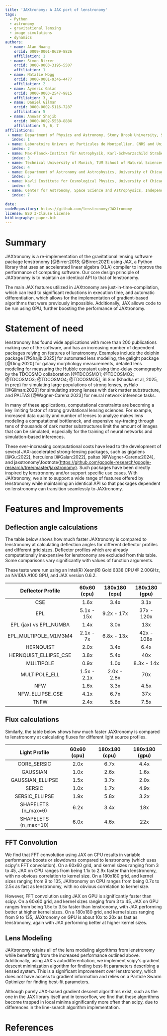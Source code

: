```yaml
---
title: 'JAXtronomy: A JAX port of lenstronomy'
tags:
  - Python
  - astronomy
  - gravitational lensing
  - image simulations
  - dynamics
authors:
  - name: Alan Huang
    orcid: 0009-0001-8629-8826
    affiliation: 1
  - name: Simon Birrer
    orcid: 0000-0003-3195-5507
    affiliation: 1
  - name: Natalie Hogg
    orcid: 0000-0001-9346-4477
    affiliation: 2
  - name: Aymeric Galan
    orcid: 0000-0003-2547-9815
    affiliation: 3, 4
  - name: Daniel Gilman
    orcid: 0000-0002-5116-7287
    affiliation: 5
  - name: Anowar Shajib
    orcid: 0000-0002-5558-888X
    affiliation: 5, 6, 7
affiliations:
 - name: Department of Physics and Astronomy, Stony Brook University, Stony Brook, NY 1794, USA
   index: 1
 - name: Laboratoire Univers et Particules de Montpellier, CNRS and Université de Montpellier (UMR-5299), 34095 Montpellier, France
   index: 2
 - name: Max-Planck-Institut für Astrophysik, Karl-Schwarzschild Straße 1, 85748 Garching, Germany
   index: 3
 - name: Technical University of Munich, TUM School of Natural Sciences, Physics Department, James-Franck-Straße 1, 85748 Garching, Germany
   index: 4
 - name: Department of Astronomy and Astrophysics, University of Chicago, Chicago, Illinois 60637, USA
   index: 5
 - name: Kavli Institute for Cosmological Physics, University of Chicago, Chicago, IL 60637, USA
   index: 6
 - name: Center for Astronomy, Space Science and Astrophysics, Independent University, Bangladesh, Dhaka 1229, Bangladesh
   index: 7

date:
codeRepository: https://github.com/lenstronomy/JAXtronomy
license: BSD 3-Clause License
bibliography: paper.bib
---
```


# Summary

JAXtronomy is a re-implementation of the gravitational lensing software package lenstronomy [@Birrer:2018; @Birrer:2021] using JAX, a Python library that uses an accelerated linear algebra (XLA) compiler to improve the performance of computing software. Our core design principle of JAXtronomy is to maintain an identical API to that of lenstronomy.

The main JAX features utilized in JAXtronomy are just-in-time-compilation, which can lead to significant reductions in execution time, and automatic differentiation, which allows for the implementation of gradient-based algorithms that were previously impossible. Additionally, JAX allows code to be run using GPU, further boosting the performance of JAXtronomy.

# Statement of need

lenstronomy has found wide applications with more than 200 publications making use of the software, and has an increasing number of dependent packages relying on features of lenstronomy. Examples include the dolphin package [@Shajib:2025] for automated lens modeling, the galight package [@Ding:2020] for galaxy morphology measurements, detailed lens modeling for measuring the Hubble constant using time-delay cosmography by the TDCOSMO collaboration [@TDCOSMO1; @TDCOSMO2; @TDCOSMO3; @TDCOSMO4; @TDCOSMO5], SLSim (Khadka et al, 2025, in prep) for simulating large populations of strong lenses, pyHalo [@Gilman:2020] for simulating strong lenses with dark matter substructure, and PALTAS [@Wagner-Carena:2023] for neural network inference tasks.

In many of these applications, computational constraints are becoming a key limiting factor of strong gravitational lensing sciences. For example, increased data quality and number of lenses to analyze makes lens modeling a computational bottleneck, and expensive ray-tracing through tens of thousands of dark matter substructures limit the amount of images that can be simulated, especially for the training of neural networks and simulation-based inferences.

These ever-increasing computational costs have lead to the development of several JAX-accelerated strong-lensing packages, such as gigalens [@Gu:2022], herculens [@Galan:2022], paltax [@Wagner-Carena:2024], and jaxstronomy\footnote{https://github.com/google-research/google-research/tree/master/jaxstronomy}. Such packages have been directly inspired by lenstronomy and/or support specific use cases. With JAXtronomy, we aim to support a wide range of features offered by lenstronomy while maintaining an identical API so that packages dependent on lenstronomy can transition seamlessly to JAXtronomy.

# Features and Improvements

## Deflection angle calculations

The table below shows how much faster JAXtronomy is compared to lenstronomy at calculating deflection angles for different deflector profiles and different grid sizes. Deflector profiles which are already computationally inexpensive for lenstronomy are excluded from this table.
Some comparisons vary significantly with values of function arguments.

These tests were run using an Intel(R) Xeon(R) Gold 6338 CPU @ 2.00GHz, an NVIDIA A100 GPU, and JAX version 0.6.2.

| Deflector Profile        | 60x60 (cpu) | 180x180 (cpu) | 180x180 (gpu) |
| :----------------------: | :---------: | :-----------: | :-----------: |
| CSE                      | 1.6x        | 3.4x          | 3.1x          |
| EPL                      | 5.1x - 15x  | 9.2x - 17x    | 37x - 120x    |
| EPL (jax) vs EPL_NUMBA   | 1.4x        | 3.0x          | 13x           |
| EPL_MULTIPOLE_M1M3M4     | 2.1x - 7x   | 6.8x - 13x    | 42x - 108x    |
| HERNQUIST                | 2.0x        | 3.4x          | 6.4x          |
| HERNQUIST_ELLIPSE_CSE    | 3.8x        | 5.4x          | 40x           |
| MULTIPOLE                | 0.9x        | 1.0x          | 8.3x - 14x    |
| MULTIPOLE_ELL            | 1.5x - 2.1x | 2.0x - 2.8x   | 70x           |
| NFW                      | 1.6x        | 3.3x          | 4.5x          |
| NFW_ELLIPSE_CSE          | 4.1x        | 6.7x          | 37x           |
| TNFW                     | 2.4x        | 5.8x          | 7.5x          |

## Flux calculations

Similarly, the table below shows how much faster JAXtronomy is compared to lenstronomy at calculating fluxes for different light source profiles.

| Light Profile            | 60x60 (cpu) | 180x180 (cpu) | 180x180 (gpu) |
| :----------------------: | :---------: | :-----------: | :-----------: |
| CORE_SERSIC              | 2.0x        | 6.7x          | 4.4x          |
| GAUSSIAN                 | 1.0x        | 2.6x          | 1.6x          |
| GAUSSIAN_ELLIPSE         | 1.5x        | 3.7x          | 2.0x          |
| SERSIC                   | 1.0x        | 1.7x          | 4.9x          |
| SERSIC_ELLIPSE           | 1.9x        | 5.8x          | 3.2x          |
| SHAPELETS (n_max=6)      | 6.2x        | 3.4x          | 18x           |
| SHAPELETS (n_max=10)     | 6.0x        | 4.6x          | 22x           |

## FFT Convolution

We find that FFT convolution using JAX on CPU results in variable performance boosts or slowdowns compared to lenstronomy (which uses scipy's FFT convolution). On a 60x60 grid, and kernel sizes ranging from 3 to 45, JAX on CPU ranges from being 1.1x to 2.9x faster than lenstronomy, with no obvious correlation to kernel size. On a 180x180 grid, and kernel sizes ranging from 9 to 135, JAXtronomy on CPU ranges from being 0.7x to 2.5x as fast as lenstronomy, with no obvious correlation to kernel size.

However, FFT convolution using JAX on GPU is significantly faster than scipy. On a 60x60 grid, and kernel sizes ranging from 3 to 45, JAX on GPU ranges from being 1.5x to 3.5x faster than lenstronomy, with JAX performing better at higher kernel sizes. On a 180x180 grid, and kernel sizes ranging from 9 to 135, JAXtronomy on GPU is about 10x to 20x as fast as lenstronomy, again with JAX performing better at higher kernel sizes.

## Lens Modeling

JAXtronomy retains all of the lens modeling algorithms from lenstronomy while benefitting from the increased performance outlined above. Additionally, using JAX's autodifferentiation, we implement scipy's gradient descent minimization algorithm for finding best-fit parameters describing a lensed system. This is a significant improvement over lenstronomy, which does not have access to gradient information and relies on a Particle Swarm Optimizer for finding best-fit parameters.

Although purely JAX-based gradient descent algorithms exist, such as the one in the JAX library itself and in tensorflow, we find that these algorithms become trapped in local minima significantly more often than scipy, due to differences in the line-search algorithm implementation.

# References